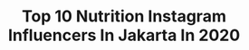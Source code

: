 ---
title: Top 10 Nutrition Instagram Influencers In Jakarta In 2020
description: >-
  Find top nutrition Instagram influencers in Jakarta in 2020. Most popular hashtags: #herbalife #herbalifeindonesia #shakeherbalife #jakarta.
platform: Instagram
profiles:
  - username: "natashawiilloona_12"
    fullname: >-
      Natasha wilona
    location: "Indonesia"
    followers: 56276
    engagement: 244
    commentsToLikes: 0.008035
    avatar: "https://scontent-nrt1-1.cdninstagram.com/v/t51.2885-19/s320x320/75214658_533812710517106_1568241655264313344_n.jpg?_nc_ht=scontent-nrt1-1.cdninstagram.com&_nc_ohc=qP35kB6iGlwAX8HdYBh&oh=b37bbf68b6b9f5b966fb69aa19be9b2b&oe=5EA36305"
    verified: false
    hashtags: "#tkwarab, #lunamaya, #gempi, #shakeherbalife"
  - username: "zoeabbassjackson"
    fullname: >-
      Zoe Abbas Jackson
    location: "Indonesia"
    followers: 164309
    engagement: 186
    commentsToLikes: 0.008569
    avatar: "https://scontent-amt2-1.cdninstagram.com/v/t51.2885-19/s320x320/71708628_495193361300948_7238679366043959296_n.jpg?_nc_ht=scontent-amt2-1.cdninstagram.com&_nc_ohc=NgAn2aSGiFAAX9AJMcY&oh=ca3beb9f58b8730ec9dac9f90d247ff8&oe=5EA32525"
    verified: false
    hashtags: "#pelangsingherbal, #igmalaysia, #diet, #ibumenyusui"
  - username: "fansdjkatty"
    fullname: >-
      dj katty butterfly fansbase
    location: "Indonesia"
    followers: 6305
    engagement: 868
    commentsToLikes: 0.007763
    avatar: "https://scontent-nrt1-1.cdninstagram.com/v/t51.2885-19/s320x320/81821599_2608381939449053_5856866444209291264_n.jpg?_nc_ht=scontent-nrt1-1.cdninstagram.com&_nc_ohc=j-8H94OesyAAX9bUnbX&oh=246bb8b95a8f7b2a688a6cd029c1e715&oe=5EA3CB0C"
    verified: false
    hashtags: "#nutrisibaik, #bubeindonesia, #restinpeace, #djkattybutterfly36"
  - username: "febyrasttanty"
    fullname: >-
      Febby Rastanti
    location: "Indonesia"
    followers: 87981
    engagement: 210
    commentsToLikes: 0.007576
    avatar: "https://instagram.ficn4-1.fna.fbcdn.net/v/t51.2885-19/s320x320/77398030_464459014180223_6725392755121455104_n.jpg?_nc_ht=instagram.ficn4-1.fna.fbcdn.net&_nc_ohc=wdfn3ksBnF4AX-hcqka&oh=e19b3f2821d1f61c987116bb29d0e9b1&oe=5EAF3CCD"
    verified: false
    hashtags: "#herbalifeshake, #dietmayoh, #butterfly36, #nutrition"
  - username: "bryan.domanifc_"
    fullname: >-
      Bryan Domani
    location: "Indonesia"
    followers: 349005
    engagement: 34
    commentsToLikes: 0.001925
    avatar: "https://scontent-ams4-1.cdninstagram.com/v/t51.2885-19/s320x320/69799638_546133546123195_1660014630954598400_n.jpg?_nc_ht=scontent-ams4-1.cdninstagram.com&_nc_ohc=vcHKZ2tAwuUAX-ll4EP&oh=98a3f982e4948eb9ed7e0f47ae2567b2&oe=5EB0324D"
    verified: false
    hashtags: "#marcelladaryanani, #djkatty, #pelangsingherbal, #bandung"
  - username: "mrsveronicatan"
    fullname: >-
      VeronicaTan
    location: "Indonesia"
    followers: 58685
    engagement: 343
    commentsToLikes: 0.046053
    avatar: "https://scontent-ams4-1.cdninstagram.com/v/t51.2885-19/s320x320/41193607_292131008246703_5458849647340552192_n.jpg?_nc_ht=scontent-ams4-1.cdninstagram.com&_nc_ohc=gCh-7mTF_2MAX_EYBFm&oh=189f4258914037272c20e842740e7f16&oe=5EA916DB"
    verified: false
    hashtags: "#cantik, #bandung, #tkwsingapura, #lampung"
  - username: "eka_frasetty"
    fullname: >-
      eka frasetty
    location: "Indonesia"
    followers: 30064
    engagement: 121
    commentsToLikes: 0.493518
    avatar: "https://scontent-ams4-1.cdninstagram.com/v/t51.2885-19/s320x320/79372035_572044906966311_1082510197303279616_n.jpg?_nc_ht=scontent-ams4-1.cdninstagram.com&_nc_ohc=umtg_LErKVkAX-IyTGQ&oh=149cdfc20846a1efd8a87c464c0b94ce&oe=5EB55F1F"
    verified: false
    hashtags: "#inspiration, #covid19, #untuksemua, #madewell"
  - username: "godaandiet_"
    fullname: >-
      PAID PROMOTE MURAH
    location: "Indonesia"
    followers: 50861
    engagement: 659
    commentsToLikes: 0.034540
    avatar: "https://scontent-lht6-1.cdninstagram.com/v/t51.2885-19/s320x320/47692587_563059010826717_3933752145450369024_n.jpg?_nc_ht=scontent-lht6-1.cdninstagram.com&_nc_ohc=0GGf_rddqw4AX8QAumv&oh=9b081f5a7466cd7fbdef7b11af040e63&oe=5EB3E485"
    verified: false
    hashtags: "#videomakan, #saladbuahmurah, #dietmayoh, #hobbymasak"
  - username: "caessarhito_"
    fullname: >-
      Immanuel Caesar Hito
    location: "Indonesia"
    followers: 252234
    engagement: 82
    commentsToLikes: 0.007937
    avatar: "https://scontent-arn2-1.cdninstagram.com/v/t51.2885-19/s320x320/69065500_755360644881443_7982114329258360832_n.jpg?_nc_ht=scontent-arn2-1.cdninstagram.com&_nc_ohc=6ewCysfa2oEAX9c0rNw&oh=9ef733c05e4859797335dca2bd298058&oe=5EA99B06"
    verified: false
    hashtags: "#satuataptigacinta, #seleb, #pemutihkulit, #herbalifebandung"
  - username: "adityazoniofc_"
    fullname: >-
      Aditya Zoni
    location: "Indonesia"
    followers: 348146
    engagement: 68
    commentsToLikes: 0.007626
    avatar: "https://scontent-ams4-1.cdninstagram.com/v/t51.2885-19/s320x320/66849162_502950143610148_1592389709454114816_n.jpg?_nc_ht=scontent-ams4-1.cdninstagram.com&_nc_ohc=KNsjbuRjhPwAX89DMLS&oh=5bcda073dccd5de8ef0f668597da750e&oe=5EA559A3"
    verified: false
    hashtags: "#trending, #susudiet, #depok, #raffigigi"
---